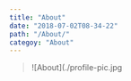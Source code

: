 ```yaml
---
title: "About"
date: "2018-07-02T08-34-22"
path: "/About/"
categoy: "About"
---
```




>![About](./profile-pic.jpg
